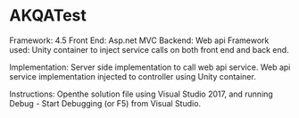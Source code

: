 # AKQATest

Framework: 4.5
Front End: Asp.net MVC
Backend: Web api
Framework used: Unity container to inject service calls on both front end and back end.



Implementation: Server side implementation to call web api service. Web api service implementation injected to controller using Unity container.

Instructions:
Openthe solution file using Visual Studio 2017, and
running Debug - Start Debugging (or F5) from Visual Studio.